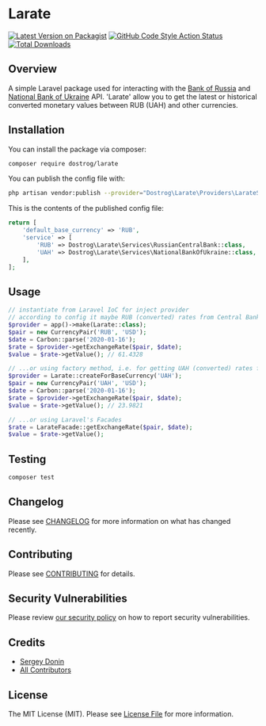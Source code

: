 # Larate

[![Latest Version on Packagist](https://img.shields.io/packagist/v/dostrog/larate)](https://packagist.org/packages/dostrog/larate)
[![GitHub Code Style Action Status](https://img.shields.io/github/workflow/status/dostrog/larate/Check%20&%20fix%20styling?label=code%20style)](https://img.shields.io/github/actions/workflow/status/dostrog/larate/test.yml?branch=master)
[![Total Downloads](https://img.shields.io/packagist/dt/dostrog/larate)](https://packagist.org/packages/dostrog/larate)

## Overview

A simple Laravel package used for interacting with the [Bank of Russia](https://www.cbr.ru/development/SXML/) and [National Bank of Ukraine](https://bank.gov.ua/ua/open-data/api-dev) API. 'Larate' allow you to get the latest or historical converted monetary values between RUB (UAH) and other currencies.

## Installation

You can install the package via composer:

```bash
composer require dostrog/larate
```

You can publish the config file with:
```bash
php artisan vendor:publish --provider="Dostrog\Larate\Providers\LarateServiceProvider" --tag="config"
```

This is the contents of the published config file:

```php
return [
    'default_base_currency' => 'RUB',
    'service' => [
        'RUB' => Dostrog\Larate\Services\RussianCentralBank::class,
        'UAH' => Dostrog\Larate\Services\NationalBankOfUkraine::class,
    ],
];
```

## Usage

```php
// instantiate from Laravel IoC for inject provider
// according to config it maybe RUB (converted) rates from Central Bank OF Russia
$provider = app()->make(Larate::class);
$pair = new CurrencyPair('RUB', 'USD');
$date = Carbon::parse('2020-01-16');
$rate = $provider->getExchangeRate($pair, $date);
$value = $rate->getValue(); // 61.4328

// ...or using factory method, i.e. for getting UAH (converted) rates from National Bank of Ukraine
$provider = Larate::createForBaseCurrency('UAH');
$pair = new CurrencyPair('UAH', 'USD');
$date = Carbon::parse('2020-01-16');
$rate = $provider->getExchangeRate($pair, $date);
$value = $rate->getValue(); // 23.9821

// ...or using Laravel's Facades
$rate = LarateFacade::getExchangeRate($pair, $date);
$value = $rate->getValue();
```

## Testing

```bash
composer test
```

## Changelog

Please see [CHANGELOG](CHANGELOG.md) for more information on what has changed recently.

## Contributing

Please see [CONTRIBUTING](.github/CONTRIBUTING.md) for details.

## Security Vulnerabilities

Please review [our security policy](../../security/policy) on how to report security vulnerabilities.

## Credits

- [Sergey Donin](https://github.com/dostrog)
- [All Contributors](../../contributors)

## License

The MIT License (MIT). Please see [License File](LICENSE.md) for more information.

